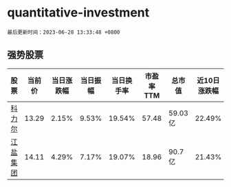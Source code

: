 # quantitative-investment

`最后更新时间：2023-06-28 13:33:48 +0800`

## 强势股票

|股票|当前价|当日涨跌幅|当日振幅|当日换手率|市盈率TTM|总市值|近10日涨跌幅|
|----|----|----|----|----|----|----|----|
|[科力尔](https://xueqiu.com/S/SZ002892)|13.29|2.15%|9.53%|19.54%|57.48|59.03亿|22.49%|
|[江盐集团](https://xueqiu.com/S/SH601065)|14.11|4.29%|7.17%|19.07%|18.96|90.7亿|21.43%|
